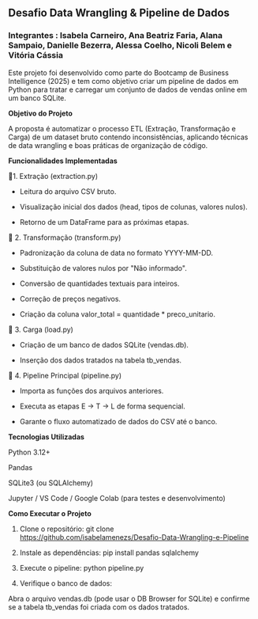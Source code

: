 ## Desafio Data Wrangling & Pipeline de Dados

### Integrantes : Isabela Carneiro, Ana Beatriz Faria, Alana Sampaio, Danielle Bezerra, Alessa Coelho, Nicoli Belem e Vitória Cássia

Este projeto foi desenvolvido como parte do Bootcamp de Business Intelligence (2025) e tem como objetivo criar um pipeline de dados em Python para tratar e carregar um conjunto de dados de vendas online em um banco SQLite.

**Objetivo do Projeto**

A proposta é automatizar o processo ETL (Extração, Transformação e Carga) de um dataset bruto contendo inconsistências, aplicando técnicas de data wrangling e boas práticas de organização de código.

**Funcionalidades Implementadas**

🔹1. Extração (extraction.py)

- Leitura do arquivo CSV bruto.

- Visualização inicial dos dados (head, tipos de colunas, valores nulos).

- Retorno de um DataFrame para as próximas etapas.

🔹 2. Transformação (transform.py)

- Padronização da coluna de data no formato YYYY-MM-DD.

- Substituição de valores nulos por "Não informado".

- Conversão de quantidades textuais para inteiros.

- Correção de preços negativos.

- Criação da coluna valor_total = quantidade * preco_unitario.

🔹 3. Carga (load.py)

- Criação de um banco de dados SQLite (vendas.db).

- Inserção dos dados tratados na tabela tb_vendas.

🔹 4. Pipeline Principal (pipeline.py)

- Importa as funções dos arquivos anteriores.

- Executa as etapas E → T → L de forma sequencial.

- Garante o fluxo automatizado de dados do CSV até o banco.

**Tecnologias Utilizadas**

Python 3.12+

Pandas

SQLite3 (ou SQLAlchemy)

Jupyter / VS Code / Google Colab (para testes e desenvolvimento)

**Como Executar o Projeto**
1. Clone o repositório:
git clone https://github.com/isabelamenezs/Desafio-Data-Wrangling-e-Pipeline

2. Instale as dependências:
pip install pandas sqlalchemy

3. Execute o pipeline:
python pipeline.py

4. Verifique o banco de dados:

Abra o arquivo vendas.db (pode usar o DB Browser for SQLite) e confirme se a tabela tb_vendas foi criada com os dados tratados.
